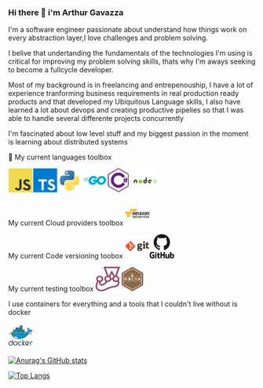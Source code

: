 ### Hi there 👋 i'm Arthur Gavazza
<p>I'm a software engineer passionate about understand how things work on every abstraction layer,I
  love challenges and problem solving. 
</p>
<p>I belive that undertanding the fundamentals of the technologies I'm using is critical for improving my problem solving skills, 
thats why I'm aways seeking to become a fullcycle developer.
</p>
<p>Most of my background is in freelancing and entrepenouship, I have a lot of experience
tranforming business requirements in real production ready products and that developed my Ubiquitous Language skills, 
 I also have learned a lot about devops and creating productive pipelies so that I was able to handle several differente projects 
 concurrently 
</p>
<p>I'm fascinated about low level stuff and my biggest passion in the moment is learning about distributed systems</p>

🧰 My current languages toolbox

<img src="https://github.com/devicons/devicon/blob/master/icons/javascript/javascript-original.svg" alt="JavaScript Logo" width="50" height="50"/><img src="https://github.com/devicons/devicon/blob/master/icons/typescript/typescript-plain.svg" alt="Typescript Logo" width="50" height="50"/><img src="https://github.com/devicons/devicon/blob/master/icons/python/python-original.svg" alt="Python Logo" width="50" height="50"/><img src="https://github.com/devicons/devicon/blob/master/icons/go/go-original-wordmark.svg" alt="Go Logo" width="50" height="50"/><img src="https://github.com/devicons/devicon/blob/master/icons/csharp/csharp-line.svg" alt="C# Logo" width="50" height="50"/>
<img src="https://github.com/devicons/devicon/blob/master/icons/nodejs/nodejs-original-wordmark.svg" alt="Node Logo" width="50" height="50"/>

 My current Cloud providers toolbox
<img src="https://github.com/devicons/devicon/blob/master/icons/amazonwebservices/amazonwebservices-original-wordmark.svg" alt="AWS Logo" width="50" height="50"/>

 My current Code versioning toobox
<img src="https://github.com/devicons/devicon/blob/master/icons/git/git-original-wordmark.svg" alt="Git Logo" width="50" height="50"/><img src="https://github.com/devicons/devicon/blob/master/icons/github/github-original-wordmark.svg" alt="Github Logo" width="50" height="50"/>

 My current testing toolbox
<img src="https://github.com/devicons/devicon/blob/master/icons/jest/jest-plain.svg" alt="Jest Logo" width="50" height="50"/><img src="https://github.com/devicons/devicon/blob/master/icons/mocha/mocha-plain.svg" alt="Mocha Logo" width="50" height="50"/>


<p>I use containers for everything and a tools that I couldn't live without is docker</p><img src="https://github.com/devicons/devicon/blob/master/icons/docker/docker-original-wordmark.svg" alt="Docker Logo" width="50" height="50"/>





[![Anurag's GitHub stats](https://github-readme-stats.vercel.app/api?username=arthurgavazza&count_private=true&show_icons=true&theme=radical)](https://github.com/anuraghazra/github-readme-stats)

[![Top Langs](https://github-readme-stats.vercel.app/api/top-langs/?username=arthurgavazza&hide=html)](https://github.com/anuraghazra/github-readme-stats)
